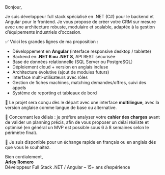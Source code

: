 Bonjour,

Je suis développeur full stack spécialisé en .NET (C#) pour le backend et Angular pour le frontend. Je vous propose de créer votre CRM sur mesure avec une architecture robuste, modulaire et scalable, adaptée à la gestion d’équipements industriels d’occasion.

✅ Voici les grandes lignes de ma proposition :

- Développement en **Angular** (interface responsive desktop / tablette)
- Backend en **.NET 6 ou .NET 8**, API REST sécurisée
- Base de données relationnelle (SQL Server ou PostgreSQL)
- Déploiement cloud + version en anglais incluse
- Architecture évolutive (ajout de modules futurs)
- Interface multi-utilisateurs avec rôles
- Gestion de fiches machines, matching demandes/offres, suivi des appels
- Système de reporting et tableaux de bord

📘 Le projet sera conçu dès le départ avec une interface **multilingue**, avec la version anglaise comme langue de base ou alternative.

📅 Concernant les délais : je préfère analyser votre **cahier des charges** avant de valider un planning précis, afin de vous proposer un délai réaliste et optimisé (en général un MVP est possible sous 6 à 8 semaines selon le périmètre final).

💬 Je suis disponible pour un échange rapide en français ou en anglais dès que vous le souhaitez.

Bien cordialement,  
**Arley Romero**  
Développeur Full Stack .NET / Angular – 15+ ans d’expérience

